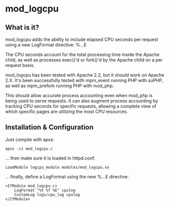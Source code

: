 mod_logcpu
==========

What is it?
-----------

mod_logcpu adds the ability to include elapsed CPU seconds per request using
a new LogFormat directive: %...E

The CPU seconds account for the total processing time inside the Apache child,
as well as processes exec()'d or fork()'d by the Apache child on a per request
basis.

mod_logcpu has been tested with Apache 2.2, but it should work on Apache 2.X.
It's been successfully tested with mpm_event running PHP with suPHP, as well as
mpm_prefork running PHP with mod_php.

This should allow accurate process accounting even when mod_php is being used
to serve requests. It can also augment process accounting by tracking CPU
seconds for specific requests, allowing a complete view of which specific pages
are utilizing the most CPU resources.

Installation & Configuration
----------------------------

Just compile with apxs:

	apxs -ci mod_logcpu.c

... then make sure it is loaded in httpd.conf:

	LoadModule logcpu_module modules/mod_logcpu.so

... finally, define a LogFormat using the new %...E directive:

	<IfModule mod_logcpu.c>
		LogFormat "%t %f %E" cpulog
		CustomLog logs/cpu_log cpulog
	</IfModule>
